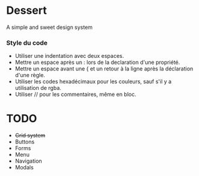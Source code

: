 Dessert
=======

A simple and sweet design system

### Style du code
* Utiliser une indentation avec deux espaces.
* Mettre un espace après un : lors de la declaration d'une propriété.
* Mettre un espace avant une { et un retour à la ligne après la déclaration d'une règle.
* Utiliser les codes hexadécimaux pour les couleurs, sauf s'il y a utilisation de rgba.
* Utiliser // pour les commentaires, même en bloc.

# TODO
* ~~Grid system~~
* Buttons
* Forms
* Menu
* Navigation
* Modals
